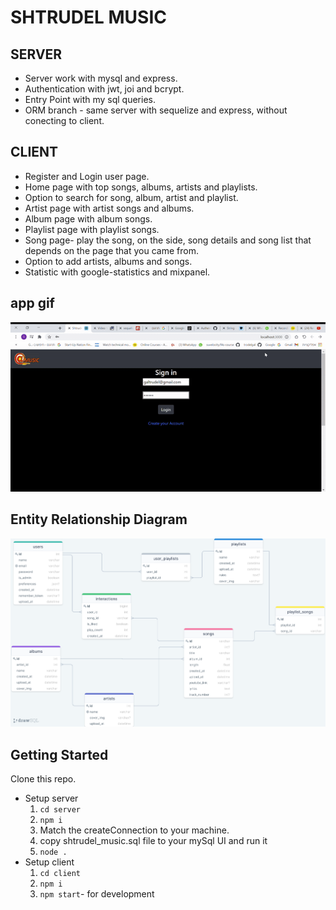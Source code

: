 # SHTRUDEL MUSIC

## SERVER
- Server work with mysql and express.
- Authentication with jwt, joi and bcrypt.
- Entry Point with my sql queries.
- ORM branch - same server with sequelize and express, without conecting to client.

## CLIENT
- Register and Login user page.
- Home page with top songs, albums, artists and playlists.
- Option to search for song, album, artist and playlist.  
- Artist page with artist songs and albums.
- Album page with album songs.
- Playlist page with playlist songs.
- Song page- play the song, on the side, song details and song list that depends on the page that you came from.
- Option to add artists, albums and songs.
- Statistic with google-statistics and mixpanel.

## app gif

![app-gif](./readme-files/appGif.gif)

## Entity Relationship Diagram

![ERD](./readme-files/erd.png)
 
 ## Getting Started

Clone this repo.   
- Setup server  
    1. `cd server`  
    2. `npm i` 
    3. Match the createConnection to your machine.
    4. copy shtrudel_music.sql file to your mySql UI and run it
    5. `node .`
- Setup client  
    1. `cd client`  
    2. `npm i` 
    3. `npm start`- for development